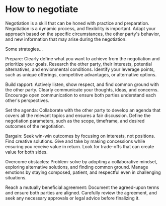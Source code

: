 # How to negotiate

Negotiation is a skill that can be honed with practice and preparation. Negotiation is a dynamic process, and flexibility is important. Adapt your approach based on the specific circumstances, the other party's behavior, and new information that may arise during the negotiation.

Some strategies…

Prepare: Clearly define what you want to achieve from the negotiation and prioritize your goals. Research the other party, their interests, potential alternatives, and envionmental conditions. Identify your leverage points, such as unique offerings, competitive advantages, or alternative options.

Build rapport: Actively listen, show respect, and find common ground with the other party. Clearly communicate your thoughts, ideas, and concerns. Encourage open communication to ensure both parties understand each other's perspectives.

Set the agenda: Collaborate with the other party to develop an agenda that covers all the relevant topics and ensures a fair discussion. Define the negotiation parameters, such as the scope, timeframe, and desired outcomes of the negotiation.

Bargain: Seek win-win outcomes by focusing on interests, not positions. Find creative solutions. Give and take by making concessions while ensuring you receive value in return. Look for trade-offs that can create value for both sides.

Overcome obstacles: Problem-solve by adopting a collaborative mindset, exploring alternative solutions, and finding common ground. Manage emotions by staying composed, patient, and respectful even in challenging situations. 

Reach a mutually beneficial agreement: Document the agreed-upon terms and ensure both parties are aligned.
Carefully review the agreement, and seek any necessary approvals or legal advice before finalizing it.
